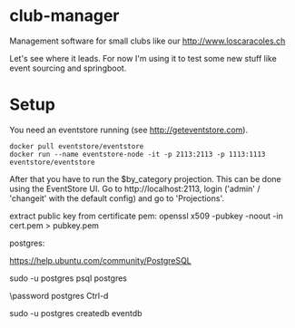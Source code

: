 # club-manager
Management software for small clubs like our http://www.loscaracoles.ch

Let's see where it leads. For now I'm using it to test some new stuff like event sourcing and springboot.

# Setup
You need an eventstore running (see http://geteventstore.com).

```
docker pull eventstore/eventstore
docker run --name eventstore-node -it -p 2113:2113 -p 1113:1113 eventstore/eventstore
```

After that you have to run the $by_category projection. This can be done using the EventStore UI. Go to http://localhost:2113, login ('admin' / 'changeit' with the default config) and go to 'Projections'.


extract public key from certificate pem:
openssl x509 -pubkey -noout -in cert.pem  > pubkey.pem

postgres:

https://help.ubuntu.com/community/PostgreSQL

sudo -u postgres psql postgres

\password postgres
<enter password>
Ctrl-d

sudo -u postgres createdb eventdb
